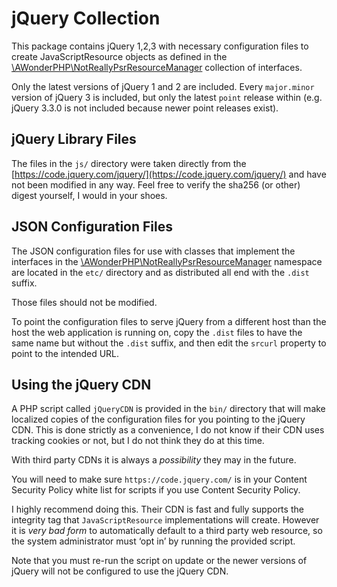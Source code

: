 jQuery Collection
=================

This package contains jQuery 1,2,3 with necessary configuration files to create
JavaScriptResource objects as defined in the
[\AWonderPHP\NotReallyPsrResourceManager](https://github.com/AliceWonderMiscreations/NotReallyPsrResourceManager)
collection of interfaces.

Only the latest versions of jQuery 1 and 2 are included. Every `major.minor`
version of jQuery 3 is included, but only the latest `point` release within
(e.g. jQuery 3.3.0 is not included because newer point releases exist).


jQuery Library Files
--------------------

The files in the `js/` directory were taken directly from the
[https://code.jquery.com/jquery/](https://code.jquery.com/jquery/) and have not
been modified in any way. Feel free to verify the sha256 (or other) digest
yourself, I would in your shoes.


JSON Configuration Files
------------------------

The JSON configuration files for use with classes that implement the interfaces
in the
[\AWonderPHP\NotReallyPsrResourceManager](https://github.com/AliceWonderMiscreations/NotReallyPsrResourceManager)
namespace are located in the `etc/` directory and as distributed all end with the `.dist` suffix.

Those files should not be modified.

To point the configuration files to serve jQuery from a different host than the
host the web application is running on, copy the `.dist` files to have the same
name but without the `.dist` suffix, and then edit the `srcurl` property to
point to the intended URL.


Using the jQuery CDN
--------------------

A PHP script called `jQueryCDN` is provided in the `bin/` directory that will
make localized copies of the configuration files for you pointing to the jQuery
CDN. This is done strictly as a convenience, I do not know if their CDN uses
tracking cookies or not, but I do not think they do at this time.

With third party CDNs it is always a *possibility* they may in the future.

You will need to make sure `https://code.jquery.com/` is in your Content
Security Policy white list for scripts if you use Content Security Policy.

I highly recommend doing this. Their CDN is fast and fully supports the
integrity tag that `JavaScriptResource` implementations will create. However it
is *very bad form* to automatically default to a third party web resource, so
the system administrator must ‘opt in’ by running the provided script.

Note that you must re-run the script on update or the newer versions of jQuery
will not be configured to use the jQuery CDN.


